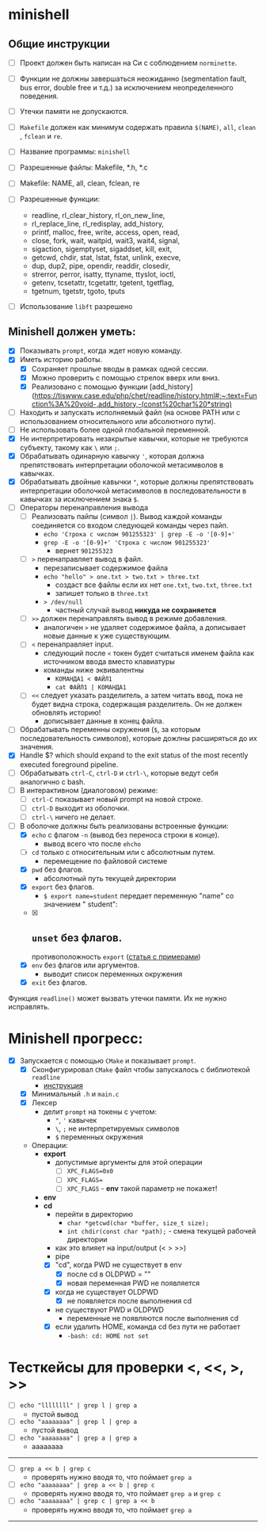 # minishell

## Общие инструкции

- [ ] Проект должен быть написан на Си с соблюдением `norminette`.
- [ ] Функции не должны завершаться неожиданно (segmentation fault, bus error,
  double free и т.д.) за исключением неопределенного поведения.
- [ ] Утечки памяти не допускаются.
- [ ] `Makefile` должен как минимум содержать правила `$(NAME)`, `all`, `clean`
  , `fclean` и `re`.

- [ ] Название программы: `minishell`
- [ ] Разрешенные файлы: Makefile, *.h, *.c
- [ ] Makefile: NAME, all, clean, fclean, re
- [ ] Разрешенные функции:
    - readline, rl_clear_history, rl_on_new_line,
    - rl_replace_line, rl_redisplay, add_history,
    - printf, malloc, free, write, access, open, read,
    - close, fork, wait, waitpid, wait3, wait4, signal,
    - sigaction, sigemptyset, sigaddset, kill, exit,
    - getcwd, chdir, stat, lstat, fstat, unlink, execve,
    - dup, dup2, pipe, opendir, readdir, closedir,
    - strerror, perror, isatty, ttyname, ttyslot, ioctl,
    - getenv, tcsetattr, tcgetattr, tgetent, tgetflag,
    - tgetnum, tgetstr, tgoto, tputs
- [ ] Использование `libft` разрешено

## Minishell должен уметь:

- [x] Показывать `prompt`, когда ждет новую команду.
- [x] Иметь историю работы.
    - [x] Сохраняет прошлые вводы в рамках одной сессии.
    - [x] Можно проверить с помощью стрелок вверх или вниз.
    - [x] Реализовано с помощью
      функции [add_history](https://tiswww.case.edu/php/chet/readline/history.html#:~:text=Function%3A%20void-,add_history,-(const%20char%20*string)
- [ ] Находить и запускать исполняемый файл (на основе PATH или с использованием
  относительного или абсолютного пути).
- [ ] Не использовать более одной глобальной переменной.
- [x] Не интерпретировать незакрытые кавычки, которые не требуются субъекту,
  такому как `\` или `;`.
- [x] Обрабатывать одинарную кавычку `'`, которая должна препятствовать
  интерпретации оболочкой метасимволов в кавычках.
- [x] Обрабатывать двойные кавычки `"`, которые должны препятствовать
  интерпретации оболочкой метасимволов в последовательности в кавычках за
  исключением знака `$`.
- [ ] Операторы перенаправления вывода
    - [ ] Реализовать пайпы (символ `|`). Вывод каждой команды соединяется со
      входом следующей команды через пайп.
        - `echo 'Строка с числом 901255323' | grep -E -o '[0-9]+'`
        - `grep -E -o '[0-9]+' 'Строка с числом 901255323'`
            - вернет `901255323`
    - [ ] `>` перенаправляет вывод в файл.
        - перезаписывает содержимое файла
        - `echo "hello" > one.txt > two.txt > three.txt`
            - создаст все файлы если их нет `one.txt`, `two.txt`, `three.txt`
            - запишет только в `three.txt`
        - `> /dev/null`
            - частный случай вывод **никуда не сохраняется**
    - [ ] `>>` должен перенаправлять вывод в режиме добавления.
        - аналогичен `>` не удаляет содержимое файла, а дописывает новые данные
          к уже существующим.
    - [ ] `<` перенаправляет input.
        - следующий после `<` токен будет считаться именем файла как источником
          ввода вместо клавиатуры
        - команды ниже эквивалентны
            - `КОМАНДА1 < ФАЙЛ1`
            - `cat ФАЙЛ1 | КОМАНДА1`
    - [ ] `<<` следует указать разделитель, а затем читать ввод, пока не будет
      видна строка, содержащая разделитель. Он не должен обновлять историю!
        - дописывает данные в конец файла.
- [ ] Обрабатывать переменны окружения (`$`, за которым последовательность
  символов), которые дожлны расширяться до их значения.
- [x] Handle $? which should expand to the exit status of the most recently
  executed foreground pipeline.
- [ ] Обрабатывать `ctrl-C`, `ctrl-D` и `ctrl-\`, которые ведут себя аналогично
  с bash.
- [ ] В интерактивном (диалоговом) режиме:
    - [ ] `ctrl-C` показывает новый prompt на новой строке.
    - [ ] `ctrl-D` выходит из оболочки.
    - [ ] `ctrl-\` ничего не делает.
- [ ] В оболочке должны быть реализованы встроенные функции:
    - [x] `echo` с флагом `-n` (вывод без переноса строки в конце).
        - вывод всего что после `ehcho`
    - [ ] `cd` только с относительным или с абсолютным путем.
        - перемещение по файловой системе
    - [x] `pwd` без флагов.
        - абсолютный путь текущей директории
    - [x] `export` без флагов.
        - `$ export name=student` передает переменную "name" со значением "
          student":
    - [x] `unset` без флагов.
        -
        противоположность `export` ([статья с примерами](https://www.cyberciti.biz/faq/linux-osx-bsd-unix-bash-undefine-environment-variable/))
    - [x] `env` без флагов или аргументов.
        - выводит список переменных окружения
    - [x] `exit` без флагов.

Функция `readline()` может вызвать утечки памяти. Их не нужно исправлять.

# Minishell прогресс:

- [x] Запускается с помощью `CMake` и показывает `prompt`.
    - [x] Сконфигурировал `CMake` файл чтобы запускалось с
      библиотекой `readline`
        - [инструкция](https://youtrack.jetbrains.com/issue/CPP-12828/CMake-Readline-Support)
    - [x] Минимальный `.h` и `main.c`
    - [x] Лексер
        - делит `prompt` на токены с учетом:
            - `"`, `'` кавычек
            - `\`, `;` не интерпретируемых символов
            - `$` переменных окружения
    - Операции:
        - **export**
            - допустимые аргументы для этой операции
                - [ ] `XPC_FLAGS=0x0`
                - [ ] `XPC_FLAGS=`
                - [ ] `XPC_FLAGS` - **env** такой параметр не покажет!
        - **env**
        - **cd**
            - перейти в директорию
                - `char *getcwd(char *buffer, size_t size);`
                - `int chdir(const char *path);` - смена текущей рабочей
                  директории
            - как это влияет на input/output (< > >>)
            - pipe
            - [x] "cd", когда PWD не существует в env
                - [x] после cd в OLDPWD = ""
                - [x] новая переменная PWD не появляется
            - [x] когда не существует OLDPWD
                - [x] не появляется после выполнения cd
            - не существуют PWD и OLDPWD
                - переменные не появляются после выполнения cd
            - [x] если удалить HOME, команда cd без пути не работает
                - `-bash: cd: HOME not set`

# Тесткейсы для проверки <, <<, >, >>

- [ ] `echo "llllllll" | grep l | grep a`
    - пустой вывод
- [ ] `echo "aaaaaaaa" | grep l | grep a`
    - пустой вывод
- [ ] `echo "aaaaaaaa" | grep a | grep a`
    - aaaaaaaa

****

- [ ] `grep a << b | grep с`
    - проверять нужно вводя то, что поймает `grep a`
- [ ] `echo "aaaaaaaa" | grep a << b | grep c`
  - проверять нужно вводя то, что поймает `grep a` и `grep с`
- [ ] `echo "aaaaaaaa" | grep с | grep a << b`
  - проверять нужно вводя то, что поймает `grep a`

****
